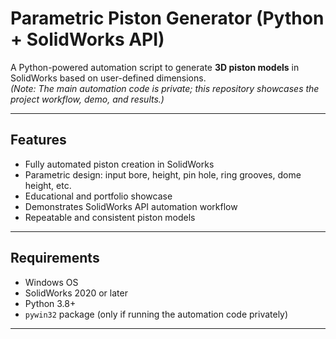 #  Parametric Piston Generator (Python + SolidWorks API)

A Python-powered automation script to generate **3D piston models** in SolidWorks based on user-defined dimensions.  
*(Note: The main automation code is private; this repository showcases the project workflow, demo, and results.)*

---

##  Features
- Fully automated piston creation in SolidWorks  
- Parametric design: input bore, height, pin hole, ring grooves, dome height, etc.  
- Educational and portfolio showcase  
- Demonstrates SolidWorks API automation workflow  
- Repeatable and consistent piston models  

---

##  Requirements
- Windows OS  
- SolidWorks 2020 or later  
- Python 3.8+  
- `pywin32` package (only if running the automation code privately)  

---
